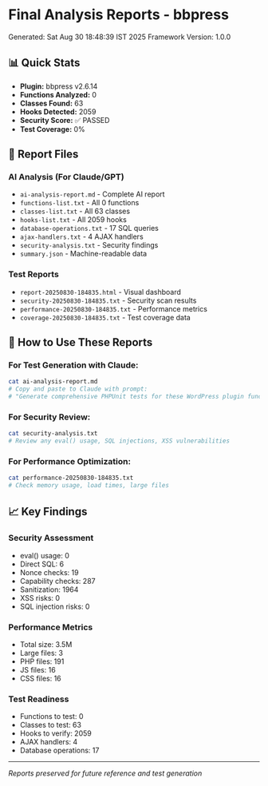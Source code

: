 # Final Analysis Reports - bbpress
Generated: Sat Aug 30 18:48:39 IST 2025
Framework Version: 1.0.0

## 📊 Quick Stats
- **Plugin:** bbpress v2.6.14
- **Functions Analyzed:** 0
- **Classes Found:** 63
- **Hooks Detected:** 2059
- **Security Score:** ✅ PASSED
- **Test Coverage:** 0%

## 📁 Report Files

### AI Analysis (For Claude/GPT)
- `ai-analysis-report.md` - Complete AI report
- `functions-list.txt` - All 0 functions
- `classes-list.txt` - All 63 classes
- `hooks-list.txt` - All 2059 hooks
- `database-operations.txt` - 17 SQL queries
- `ajax-handlers.txt` - 4 AJAX handlers
- `security-analysis.txt` - Security findings
- `summary.json` - Machine-readable data

### Test Reports
- `report-20250830-184835.html` - Visual dashboard
- `security-20250830-184835.txt` - Security scan results
- `performance-20250830-184835.txt` - Performance metrics
- `coverage-20250830-184835.txt` - Test coverage data

## 🚀 How to Use These Reports

### For Test Generation with Claude:
```bash
cat ai-analysis-report.md
# Copy and paste to Claude with prompt:
# "Generate comprehensive PHPUnit tests for these WordPress plugin functions"
```

### For Security Review:
```bash
cat security-analysis.txt
# Review any eval() usage, SQL injections, XSS vulnerabilities
```

### For Performance Optimization:
```bash
cat performance-20250830-184835.txt
# Check memory usage, load times, large files
```

## 📈 Key Findings

### Security Assessment
- eval() usage: 0
- Direct SQL: 6
- Nonce checks: 19
- Capability checks: 287
- Sanitization: 1964
- XSS risks: 0
- SQL injection risks: 0

### Performance Metrics
- Total size: 3.5M
- Large files: 3
- PHP files: 191
- JS files: 16
- CSS files: 16

### Test Readiness
- Functions to test: 0
- Classes to test: 63
- Hooks to verify: 2059
- AJAX handlers: 4
- Database operations: 17

---
*Reports preserved for future reference and test generation*
